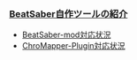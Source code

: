 ### [BeatSaber自作ツールの紹介](https://github.com/rynan4818/rynan4818.github.io/blob/master/tool_Introduction.md)
* [BeatSaber-mod対応状況](https://github.com/rynan4818/rynan4818.github.io/wiki/BeatSaber-mod%E5%AF%BE%E5%BF%9C%E7%8A%B6%E6%B3%81)
* [ChroMapper-Plugin対応状況](https://github.com/rynan4818/rynan4818.github.io/wiki/ChroMapper-Plugin%E5%AF%BE%E5%BF%9C%E7%8A%B6%E6%B3%81)
<!--
**rynan4818/rynan4818** is a ✨ _special_ ✨ repository because its `README.md` (this file) appears on your GitHub profile.

Here are some ideas to get you started:

- 🔭 I’m currently working on ...
- 🌱 I’m currently learning ...
- 👯 I’m looking to collaborate on ...
- 🤔 I’m looking for help with ...
- 💬 Ask me about ...
- 📫 How to reach me: ...
- 😄 Pronouns: ...
- ⚡ Fun fact: ...
-->
